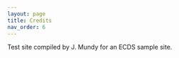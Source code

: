 ```yaml
---
layout: page
title: Credits
nav_order: 6
---
```


Test site compiled by J. Mundy for an ECDS sample site.

